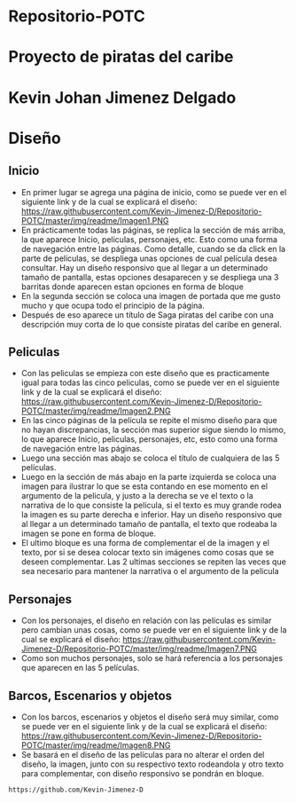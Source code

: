 # Repositorio-POTC
# Proyecto de piratas del caribe
# Kevin Johan Jimenez Delgado

# Diseño
## Inicio
- En primer lugar se agrega una página de inicio, como se puede ver en el siguiente link y de la cual se explicará el diseño:
https://raw.githubusercontent.com/Kevin-Jimenez-D/Repositorio-POTC/master/img/readme/Imagen1.PNG
- En prácticamente todas las páginas, se replica la sección de más arriba, la que aparece Inicio, peliculas, personajes, etc. Esto como una forma de navegación entre las páginas.
  Como detalle, cuando se da click en la parte de películas, se despliega unas opciones de cual película desea consultar. Hay un diseño responsivo que al llegar a un determinado
  tamaño de pantalla, estas opciones desaparecen y se despliega una 3 barritas donde aparecen estan opciones en forma de bloque
- En la segunda sección se coloca una imagen de portada que me gusto mucho y que ocupa todo el principio de la página.
- Después de eso aparece un título de Saga piratas del caribe con una descripción muy corta de lo que consiste piratas del caribe en general.

## Peliculas
- Con las peliculas se empieza con este diseño que es practicamente igual para todas las cinco peliculas, como se puede ver en el siguiente link y de la cual se explicará el diseño:
  https://raw.githubusercontent.com/Kevin-Jimenez-D/Repositorio-POTC/master/img/readme/Imagen2.PNG
- En las cinco páginas de la película se repite el mismo diseño para que no hayan discrepancias, la sección mas superior sigue siendo lo mismo, lo que aparece
  Inicio, peliculas, personajes, etc, esto como una forma de navegación entre las páginas.
- Luego una sección mas abajo se coloca el título de cualquiera de las 5 películas.
- Luego en la sección de más abajo en la parte izquierda se coloca una imagen para ilustrar lo que se esta contando en ese momento en el argumento de la pelicula, y justo a la derecha
  se ve el texto o la narrativa de lo que consiste la pelicula, si el texto es muy grande rodea la imagen es su parte derecha e inferior. Hay un diseño responsivo que al llegar a un
  determinado tamaño de pantalla, el texto que rodeaba la imagen se pone en forma de bloque.
- El ultimo bloque es una forma de complementar el de la imagen y el texto, por si se desea colocar texto sin imágenes como cosas que se deseen complementar. Las 2 ultimas secciones
  se repiten las veces que sea necesario para mantener la narrativa o el argumento de la pelicula

## Personajes
- Con los personajes, el diseño en relación con las películas es similar pero cambian unas cosas, como se puede ver en el siguiente link y de la cual se explicará el diseño:
  https://raw.githubusercontent.com/Kevin-Jimenez-D/Repositorio-POTC/master/img/readme/Imagen7.PNG
- Como son muchos personajes, solo se hará referencia a los personajes que aparecen en las 5 películas.

## Barcos, Escenarios y objetos
- Con los barcos, escenarios y objetos el diseño será muy similar, como se puede ver en el siguiente link y de la cual se explicará el diseño:
  https://raw.githubusercontent.com/Kevin-Jimenez-D/Repositorio-POTC/master/img/readme/Imagen8.PNG
- Se basará en el diseño de las películas para no alterar el orden del diseño, la imagen, junto con su respectivo texto rodeandola y otro texto para complementar, con diseño responsivo
  se pondrán en bloque.

``` https://github.com/Kevin-Jimenez-D  ```
